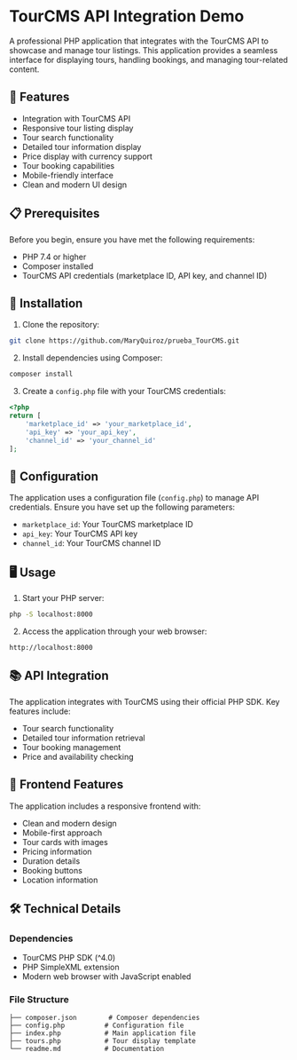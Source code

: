# TourCMS API Integration Demo

A professional PHP application that integrates with the TourCMS API to showcase and manage tour listings. This application provides a seamless interface for displaying tours, handling bookings, and managing tour-related content.

## 🚀 Features

- Integration with TourCMS API
- Responsive tour listing display
- Tour search functionality
- Detailed tour information display
- Price display with currency support
- Tour booking capabilities
- Mobile-friendly interface
- Clean and modern UI design

## 📋 Prerequisites

Before you begin, ensure you have met the following requirements:

- PHP 7.4 or higher
- Composer installed
- TourCMS API credentials (marketplace ID, API key, and channel ID)

## 🔧 Installation

1. Clone the repository:
```bash
git clone https://github.com/MaryQuiroz/prueba_TourCMS.git
```

2. Install dependencies using Composer:
```bash
composer install
```

3. Create a `config.php` file with your TourCMS credentials:
```php
<?php
return [
    'marketplace_id' => 'your_marketplace_id',
    'api_key' => 'your_api_key',
    'channel_id' => 'your_channel_id'
];
```

## 🔌 Configuration

The application uses a configuration file (`config.php`) to manage API credentials. Ensure you have set up the following parameters:

- `marketplace_id`: Your TourCMS marketplace ID
- `api_key`: Your TourCMS API key
- `channel_id`: Your TourCMS channel ID

## 🖥️ Usage

1. Start your PHP server:
```bash
php -S localhost:8000
```

2. Access the application through your web browser:
```
http://localhost:8000
```

## 📚 API Integration

The application integrates with TourCMS using their official PHP SDK. Key features include:

- Tour search functionality
- Detailed tour information retrieval
- Tour booking management
- Price and availability checking

## 🎨 Frontend Features

The application includes a responsive frontend with:

- Clean and modern design
- Mobile-first approach
- Tour cards with images
- Pricing information
- Duration details
- Booking buttons
- Location information

## 🛠️ Technical Details

### Dependencies

- TourCMS PHP SDK (^4.0)
- PHP SimpleXML extension
- Modern web browser with JavaScript enabled

### File Structure

```
├── composer.json        # Composer dependencies
├── config.php          # Configuration file
├── index.php           # Main application file
├── tours.php           # Tour display template
└── readme.md           # Documentation
```

